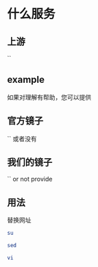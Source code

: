 # 什么服务

## 上游

``

## example

如果对理解有帮助，您可以提供

## 官方镜子

`` 或者没有

## 我们的镜子

`` or not provide

## 用法

替换网址

```sh
su

sed

vi
```
